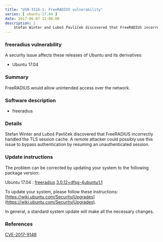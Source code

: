 ```yaml
---
title: "USN-3316-1: FreeRADIUS vulnerability"
series: [ ubuntu-17.04 ]
date: 2017-06-07 12:00:00
description: |
    Stefan Winter and Luboš Pavlíček discovered that FreeRADIUS incorrectly handled the TLS session cache. A remote attacker could possibly use this issue to bypass authentication by resuming an unauthenticated session. 
--- 
```

 
### freeradius vulnerability

A security issue affects these releases of Ubuntu and its derivatives:

* Ubuntu 17.04

### Summary

FreeRADIUS would allow unintended access over the network. 

### Software description

* freeradius 

### Details

Stefan Winter and Luboš Pavlíček discovered that FreeRADIUS incorrectly handled the TLS session cache. A remote attacker could possibly use this issue to bypass authentication by resuming an unauthenticated session. 

### Update instructions

The problem can be corrected by updating your system to the following package version:

Ubuntu 17.04
 : [freeradius](https://launchpad.net/ubuntu/+source/freeradius) <span> [3.0.12+dfsg-4ubuntu1.1](https://launchpad.net/ubuntu/+source/freeradius/3.0.12+dfsg-4ubuntu1.1) </span> 

To update your system, please follow these instructions: [https://wiki.ubuntu.com/Security/Upgrades](https://wiki.ubuntu.com/Security/Upgrades).

In general, a standard system update will make all the necessary changes. 

### References

 [CVE-2017-9148](http://people.ubuntu.com/~ubuntu-security/cve/CVE-2017-9148)
 
